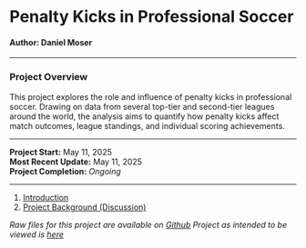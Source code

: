 # Penalty Kicks in Professional Soccer
#### Author: Daniel Moser  

***

### **Project Overview**  
This project explores the role and influence of penalty kicks in professional soccer. Drawing on data from several top-tier and second-tier leagues around the world, the analysis aims to quantify how penalty kicks affect match outcomes, league standings, and individual scoring achievements.

***

**Project Start:** May 11, 2025  
**Most Recent Update:** May 11, 2025  
**Project Completion:** *Ongoing*

***

1. [Introduction](introduction)
1. [Project Background (Discussion)](background)

*Raw files for this project are available on [Github](https://github.com/djmwa/penaltykicks)*
*Project as intended to be viewed is [here](https://djmwa.github.io/penaltykicks)*
